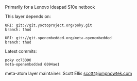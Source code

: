 Primarily for a Lenovo Ideapad S10e netbook

This layer depends on:

    URI: git://git.yoctoproject.org/poky.git
    branch: thud

    URI: git://git.openembedded.org/meta-openembedded
    branch: thud

Latest commits:

    poky cc73390
    meta-openembedded 6094ae1

meta-atom layer maintainer: Scott Ellis <scott@jumpnowtek.com>
